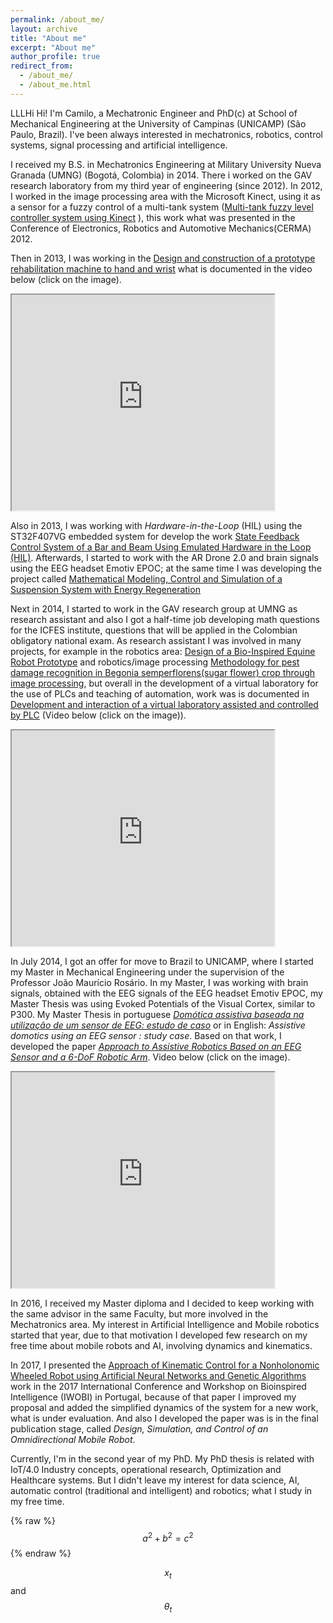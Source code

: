 ```yaml
---
permalink: /about_me/
layout: archive
title: "About me"
excerpt: "About me"
author_profile: true
redirect_from: 
  - /about_me/
  - /about_me.html
---
```


 LLLHi
 Hi! I'm Camilo, a Mechatronic Engineer and PhD(c) at School of Mechanical Engineering at the University of Campinas (UNICAMP) (São Paulo, Brazil). I've been always interested in mechatronics, robotics, control systems, signal processing and artificial intelligence. 
 
 I received my B.S. in Mechatronics Engineering at Military University Nueva Granada (UMNG) (Bogotá, Colombia) in 2014. There i worked on the GAV research laboratory from my third year of engineering (since 2012). In 2012, I worked in the image processing area with the Microsoft Kinect, using it as a sensor for a fuzzy control of  a multi-tank system ([Multi-tank fuzzy level controller system using Kinect](https://ieeexplore.ieee.org/abstract/document/6524599/) ), this work what was presented in the Conference of  Electronics, Robotics and Automotive Mechanics(CERMA) 2012. 
 
 Then in  2013, I was working in the [Design and construction of a prototype rehabilitation machine to hand and wrist](https://ieeexplore.ieee.org/abstract/document/6682785/) what is documented in the video below (click on the image).
 
<html>
<body>

<iframe width="420" height="345" src="https://www.youtube.com/embed/uJc7BHEAtas">
</iframe>
<br/>
</body>
</html>
  
  
  Also in 2013, I was working with *Hardware-in-the-Loop* (HIL) using the ST32F407VG embedded system for develop the work [State Feedback Control System of a Bar and Beam Using Emulated Hardware in the Loop (HIL)](https://www.praiseworthyprize.org/jsm/index.php?journal=ireaco&page=article&op=view&path%5B%5D=16586). Afterwards, I started to work with the AR Drone 2.0 and brain signals using the EEG headset Emotiv EPOC; at the same time I was developing the project called [Mathematical Modeling, Control and Simulation of a Suspension System with Energy Regeneration](https://www.praiseworthyprize.org/jsm/index.php?journal=ireme&page=article&op=view&path%5B%5D=17561)
  
  Next in 2014, I started to work in the GAV research group at UMNG as research assistant and also I got a half-time job developing math questions for the ICFES institute, questions that will be applied in the Colombian obligatory national exam. As research assistant I was involved in many projects, for example in the robotics area: [Design of a Bio-Inspired Equine Robot Prototype](https://www.praiseworthyprize.org/jsm/index.php?journal=ireme&page=article&op=view&path%5B%5D=18109) and robotics/image processing [Methodology for pest damage recognition in Begonia semperflorens(sugar flower) crop through image processing](http://www.redalyc.org/html/1699/169940048012/),  but overall in the development of a virtual laboratory for the use of PLCs and teaching of automation, work was is documented in [Development and interaction of a virtual laboratory assisted and controlled by PLC](http://www.scielo.org.co/scielo.php?pid=S1909-83672016000100002&script=sci_arttext&tlng=es) (Video below (click on the image)).
  
<html>
<body>

<iframe width="420" height="345" src="https://www.youtube.com/embed/DzfWLHFkx0A">
</iframe>
<br/>
</body>
</html>
  
  In July 2014, I got an offer for move to Brazil to UNICAMP, where I started my Master in Mechanical Engineering under the supervision of the Professor João Maurício Rosário. In my Master, I was working with brain signals, obtained with the EEG signals of the EEG headset Emotiv EPOC, my Master Thesis was using Evoked Potentials of the Visual Cortex, similar to P300. My Master Thesis in portuguese *[Domótica assistiva baseada na utilização de um sensor de EEG: estudo de caso](http://repositorio.unicamp.br/handle/REPOSIP/305445)* or in English: *Assistive domotics using an EEG sensor : study case*. Based on that work, I developed the paper *[Approach to Assistive Robotics Based on an EEG Sensor and a 6-DoF Robotic Arm](https://www.researchgate.net/profile/Camilo_Caceres_Florez2/publication/307956503_Approach_to_Assistive_Robotics_Based_on_an_EEG_Sensor_and_a_6-DoF_Robotic_Arm/links/57d76c7b08ae601b39ac2de2/Approach-to-Assistive-Robotics-Based-on-an-EEG-Sensor-and-a-6-DoF-Robotic-Arm.pdf)*. Video below (click on the image).
  
<html>
<body>

<iframe width="420" height="345" src="https://www.youtube.com/embed/ZFDrx1pJmVI">
</iframe>
<br/>
</body>
</html>
  
  In 2016, I received my Master diploma and I decided to keep working with the same advisor in the same Faculty, but more involved in the Mechatronics area. My interest in Artificial Intelligence and Mobile robotics started that year, due to that motivation I developed few research on my free time about mobile robots and AI, involving dynamics and kinematics. 
  
  In 2017, I presented the [Approach of Kinematic Control for a Nonholonomic Wheeled Robot using Artificial Neural Networks and Genetic Algorithms](https://ieeexplore.ieee.org/abstract/document/7985533/) work in the 2017 International Conference and Workshop on Bioinspired Intelligence (IWOBI) in Portugal, because of that paper I improved my proposal and added the simplified dynamics of the system for a new work, what is under evaluation. And also I developed the paper was is in the final publication stage, called *Design, Simulation, and Control of an Omnidirectional Mobile Robot*.
  
  Currently, I'm in the second year of my PhD. My PhD thesis is related with IoT/4.0 Industry concepts, operational research, Optimization and Healthcare systems. But I didn't leave my interest for data science, AI, automatic control (traditional and intelligent) and robotics; what I study in my free time.
  
  {% raw %}
  $$a^2 + b^2 = c^2$$
  {% endraw %}
  
  $$ x_t $$ and $$\theta_t$$
  
  
  
  